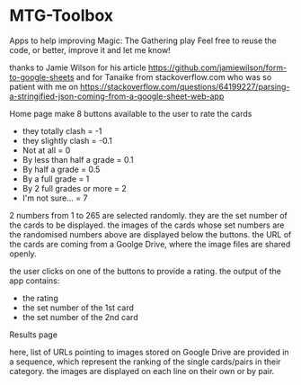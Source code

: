 # MTG-Toolbox
Apps to help improving Magic: The Gathering play
Feel free to reuse the code, or better, improve it and let me know!

thanks to Jamie Wilson for his article https://github.com/jamiewilson/form-to-google-sheets
and for Tanaike from stackoverflow.com who was so patient with me on https://stackoverflow.com/questions/64199227/parsing-a-stringified-json-coming-from-a-google-sheet-web-app

Home page
make 8 buttons available to the user to rate the cards
- they totally clash = -1
- they slightly clash = -0.1
- Not at all = 0
- By less than half a grade = 0.1
- By half a grade = 0.5
- By a full grade = 1
- By 2 full grades or more = 2
- I'm not sure... = 7

2 numbers from 1 to 265 are selected randomly. they are the set number of the cards to be displayed.
the images of the cards whose set numbers are the randomised numbers above are displayed below the buttons. the URL of the cards are coming from a Goolge Drive, where the image files are shared openly.

the user clicks on one of the buttons to provide a rating. the output of the app contains:
- the rating
- the set number of the 1st card
- the set number of the 2nd card


Results page

here, list of URLs pointing to images stored on Google Drive are provided in a sequence, which represent the ranking of the single cards/pairs in their category. the images are displayed on each line on their own or by pair.
